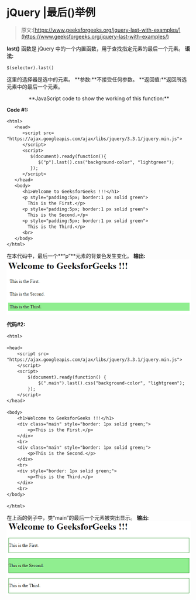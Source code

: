 # jQuery |最后()举例

> 原文:[https://www.geeksforgeeks.org/jquery-last-with-examples/](https://www.geeksforgeeks.org/jquery-last-with-examples/)

**last()** 函数是 jQuery 中的一个内置函数，用于查找指定元素的最后一个元素。
**语法:**

```
$(selector).last()

```

这里的选择器是选中的元素。
**参数:**不接受任何参数。
**返回值:**返回所选元素中的最后一个元素。

<center>**JavaScript code to show the working of this function:**</center>

**Code #1:**

```
<html>
   <head>
      <script src=
"https://ajax.googleapis.com/ajax/libs/jquery/3.3.1/jquery.min.js">
      </script>
      <script>
         $(document).ready(function(){
            $("p").last().css("background-color", "lightgreen");
         });
      </script>
   </head>
   <body>
      <h1>Welcome to GeeksforGeeks !!!</h1>
      <p style="padding:5px; border:1 px solid green">
        This is the First.</p>
      <p style="padding:5px; border:1 px solid green">
        This is the Second.</p>
      <p style="padding:5px; border:1 px solid green">
        This is the Third.</p>
      <br>
   </body>
</html>
```

在本代码中，最后一个**“p”**元素的背景色发生变化。
**输出:**
![](img/e34e57f8ca622481e4bf0a6e6045038a.png)

**代码#2:**

```
<html>

<head>
    <script src=
"https://ajax.googleapis.com/ajax/libs/jquery/3.3.1/jquery.min.js">
    </script>
    <script>
        $(document).ready(function() {
            $(".main").last().css("background-color", "lightgreen");
        });
    </script>
</head>

<body>
    <h1>Welcome to GeeksforGeeks !!!</h1>
    <div class="main" style="border: 1px solid green;">
        <p>This is the First.</p>
    </div>
    <br>
    <div class="main" style="border: 1px solid green;">
        <p>This is the Second.</p>
    </div>
    <br>
    <div style="border: 1px solid green;">
        <p>This is the Third.</p>
    </div>
    <br>
</body>

</html>
```

在上面的例子中，类“main”的最后一个元素被突出显示。
**输出:**
![](img/4e5262b85cb1109e79b21472e13b8e78.png)